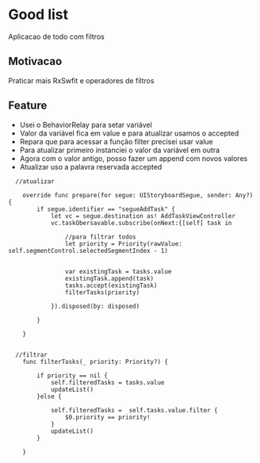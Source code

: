 # Good list
Aplicacao de todo com filtros

## Motivacao
Praticar mais RxSwfit e operadores de filtros


## Feature
- Usei o BehaviorRelay para setar  variável 
- Valor da variável fica em value e para atualizar usamos o accepted
- Repara que para acessar a função filter precisei usar value
- Para atualizar primeiro instanciei o valor da variável em outra 
- Agora com o valor antigo, posso fazer um append com novos valores
- Atualizar uso a  palavra reservada accepted

```swfit
  //atualizar
  
  	override func prepare(for segue: UIStoryboardSegue, sender: Any?) {
		if segue.identifier == "segueAddTask" {
			let vc = segue.destination as! AddTaskViewController
			vc.taskObersavable.subscribe(onNext:{[self] task in
				
				//para filtrar todos
				let priority = Priority(rawValue: self.segmentControl.selectedSegmentIndex - 1)
			  
		
				var existingTask = tasks.value
				existingTask.append(task)
				tasks.accept(existingTask)
				filterTasks(priority)
				
			}).disposed(by: disposed)
			
		}
		
	}


  //filtrar
	func filterTasks(_ priority: Priority?) {
		
		if priority == nil {
			self.filteredTasks = tasks.value
			updateList()
		}else {
		 
			self.filteredTasks =  self.tasks.value.filter {
				$0.priority == priority!
			}
			updateList()
		}
		
	}

```
